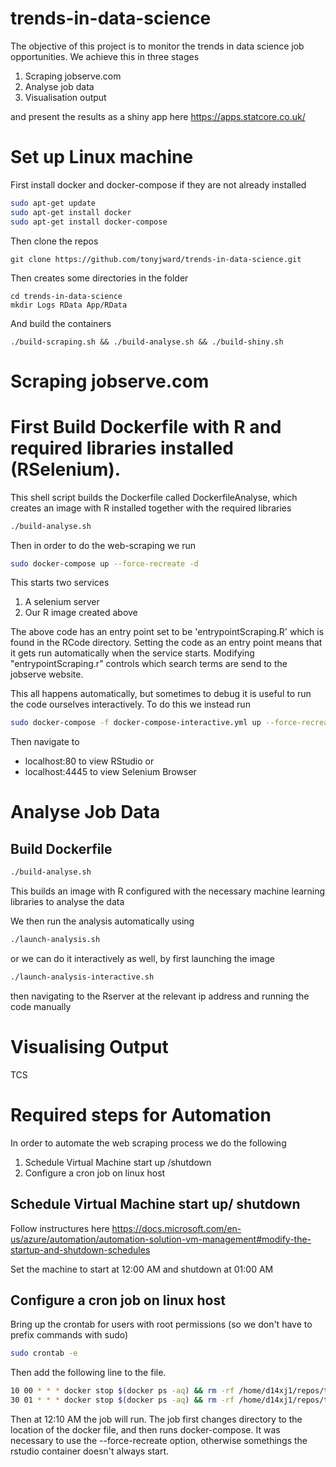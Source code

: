 # trends-in-data-science
The objective of this project is to monitor the trends in data science job opportunities. We achieve this in three stages

1) Scraping jobserve.com 
2) Analyse job data 
3) Visualisation output

and present the results as a shiny app here https://apps.statcore.co.uk/

# Set up Linux machine

First install docker and docker-compose if they are not already installed

```bash
sudo apt-get update
sudo apt-get install docker
sudo apt-get install docker-compose
```

Then clone the repos
```
git clone https://github.com/tonyjward/trends-in-data-science.git
```

Then creates some directories in the folder
```
cd trends-in-data-science
mkdir Logs RData App/RData
```

And build the containers
```
./build-scraping.sh && ./build-analyse.sh && ./build-shiny.sh
```

# Scraping jobserve.com

# First Build Dockerfile with R and required libraries installed (RSelenium). 

This shell script builds the Dockerfile called DockerfileAnalyse, which creates an image with R installed together with the required libraries 

```bash
./build-analyse.sh
```

Then in order to do the web-scraping we run

```bash
sudo docker-compose up --force-recreate -d
```

This starts two services 
1) A selenium server
2) Our R image created above

The above code has an entry point set to be 'entrypointScraping.R' which is found in the RCode directory. 
Setting the code as an entry point means that it gets run automatically when the service starts. 
Modifying "entrypointScraping.r" controls which search terms are send to the jobserve website.

This all happens automatically, but sometimes to debug it is useful to run the code ourselves interactively. To do this we instead run

```bash
sudo docker-compose -f docker-compose-interactive.yml up --force-recreate -d
```
Then navigate to 
* localhost:80 to view RStudio or
* localhost:4445 to view Selenium Browser

# Analyse Job Data

## Build Dockerfile

```bash
./build-analyse.sh
```

This builds an image with R configured with the necessary machine learning libraries to analyse the data

We then run the analysis automatically using

```bash
./launch-analysis.sh
```

or we can do it interactively as well, by first launching the image

```bash
./launch-analysis-interactive.sh
```

then navigating to the Rserver at the relevant ip address and running the code manually

# Visualising Output
TCS

# Required steps for Automation
In order to automate the web scraping process we do the following

1) Schedule Virtual Machine start up /shutdown 
2) Configure a cron job on linux host

## Schedule Virtual Machine start up/ shutdown
Follow instructures here
https://docs.microsoft.com/en-us/azure/automation/automation-solution-vm-management#modify-the-startup-and-shutdown-schedules

Set the machine to start at 12:00 AM and shutdown at 01:00 AM

## Configure a cron job on linux host

Bring up the crontab for users with root permissions (so we don't have to prefix commands with sudo)

```bash
sudo crontab -e
```

Then add the following line to the file.

```bash
10 00 * * * docker stop $(docker ps -aq) && rm -rf /home/d14xj1/repos/trends-in-data-science/.rstudio && cd /home/d14xj1/repos/trends-in-data-science && docker-compose up -d --force-recreate
30 01 * * * docker stop $(docker ps -aq) && rm -rf /home/d14xj1/repos/trends-in-data-science/.rstudio && cd /home/d14xj1/repos/trends-in-data-science && ./launch-analyse.sh
```

Then at 12:10 AM the job will run. The job first changes directory to the location of the docker file, and then runs docker-compose.
It was necessary to use the --force-recreate option, otherwise somethings the rstudio container doesn't always start.




